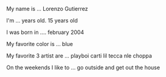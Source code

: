 My name is ...
Lorenzo Gutierrez

I'm ... years old.
15 years old

I was born in ....
february 2004

My favorite color is ...
blue

My favorite 3 artist are ...
playboi carti lil tecca nle choppa

On the weekends I like to ...
go outside and get out the house